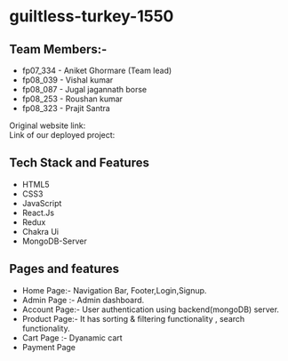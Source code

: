 # guiltless-turkey-1550


## Team Members:-
- fp07_334 -  Aniket Ghormare	(Team lead)
- fp08_039 -  Vishal kumar	
- fp08_087 -  Jugal jagannath borse
- fp08_253 -  Roushan kumar
- fp08_323 -  Prajit Santra

Original website link:
<br/>
Link of our deployed project:  []()
<br/>

## Tech Stack and Features

- HTML5
- CSS3
- JavaScript
- React.Js
- Redux
- Chakra Ui
- MongoDB-Server



## Pages and features
- Home Page:- Navigation Bar, Footer,Login,Signup.
- Admin Page :- Admin dashboard.
- Account Page:- User authentication using backend(mongoDB) server.
- Product Page:- It has sorting & filtering functionality , search functionality.
- Cart Page :- Dyanamic cart
- Payment Page
